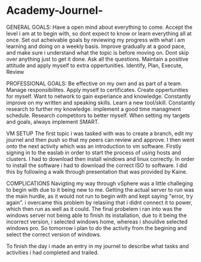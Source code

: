 # Academy-Journel-

GENERAL GOALS:
Have a open mind about everything to come.
Accept the level i am at to begin with, so dont expect to know or learn everything all at once.
Set out acheivable goals by reviewing my progress with what i am learning and doing on a weekly basis.
Improve gradually at a good pace, and make sure i understand what the topic is before moving on. 
Dont skip over anything just to get it done.
Ask all the questions.
Maintain a positive attitude and apply myself to extra oppertunities.
Identify, Plan, Execute, Review 

PROFESSIONAL GOALS:
Be effective on my own and as part of a team. 
Manage responsibilites.
Apply myself to certificates.
Create oppertunities for myself.
Want to network to gain experiance and knowledge.
Constantly improve on my written and speaking skills.
Learn a new tool/skill.
Constantly research to further my knowledge.
implement a good time managment schedule.
Research competitors to better myself.
When setting my targets and goals, always implement SMART.

VM SETUP
The first topic i was tasked with was to create a branch, edit my journel and then push so that my peers can review and approve.
I then went onto the next activity which was an introduction to vm software. 
Firstly signing in to the easlab in order to start the process of using hosts and clusters.
I had to download then install windows and linux correctly. In order to install the software i had to download the correct ISO to software.
I did this by following a walk through presentation that was provided by Kaine.

COMPLICATIONS
Navigting my way through vSphere was a little challeging to begin with due to it being new to me.
Getting the actual server to run was the main hurdle, as it would not run to begin with and kept saying "error, try again". i overcame this problem by relasiing that i didnt connect it to power, which then run as well as it could.
The final probelem i ran into was the windows server not being able to finish its installation, due to it being the incorrect version, i selected windows home, whereas i shouldve selected windows pro. So tomorrow i plan to do the activity from the begining and select the correct version of windows.

To finish the day i made an entry in my journel to describe what tasks and activities i had completed and trailed.